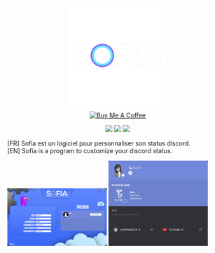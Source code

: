 <p align="center">
  <img src="https://raw.githubusercontent.com/TaiStudio/Sofia/main/LOGO_SOFIA.png" width="45%" align="center"></img><br />
</p>
<p align='center'>
  <a href="https://buymeacoffee.com/taistudio" target="_blank"><img src="https://www.buymeacoffee.com/assets/img/custom_images/yellow_img.png" alt="Buy Me A Coffee"></a>
</p>
<p align='center'>
  <img src="https://img.shields.io/github/downloads/TaiStudio/Sofia/total">
  <img src="https://img.shields.io/github/v/release/TaiStudio/Sofia">
  <img src="https://img.shields.io/website?url=http%3A%2F%2Ftai-studio.ml%2F">
</p>

[FR] Sofia est un logiciel pour personnaliser son status discord. <br />
[EN] Sofia is a program to customize your discord status.

<img src="https://raw.githubusercontent.com/TaiStudio/Sofia/main/software.png" width="45%"></img>
<img src="https://raw.githubusercontent.com/TaiStudio/Sofia/main/discord.png" width="45%"></img>
